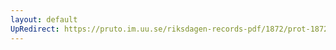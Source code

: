 ```yaml
---
layout: default
UpRedirect: https://pruto.im.uu.se/riksdagen-records-pdf/1872/prot-1872--fk--405/prot-1872--fk--405_003.pdf
---
```

